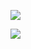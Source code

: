 [![](https://github-readme-stats.vercel.app/api?username=airalcorn2&show_icons=True&hide_rank=True&hide=commits)](https://github.com/anuraghazra/github-readme-stats)

[![](https://github-readme-stats.vercel.app/api/top-langs/?username=airalcorn2&layout=compact&hide=jupyter%20notebook)](https://github.com/anuraghazra/github-readme-stats)
